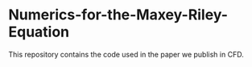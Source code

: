 # Numerics-for-the-Maxey-Riley-Equation
This repository contains the code used in the paper we publish in CFD.
